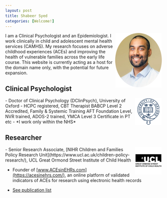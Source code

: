 ```yaml
---
layout: post
title: Shabeer Syed
categories: [Welcome!]
---
```


<img style="float: right;" src="/images/shabeer%20syed.png" alt="Shabeer Syed" width="150"/>
I am a Clinical Psychologist and an Epidemiologist. I work clinically in child and adolescent mental health services (CAMHS). My research focuses on adverse childhood experiences (ACEs) and improving the health of vulnerable families across the early life course. This website is currently acting as a host for the domain name only, with the potential for future expansion.

## Clinical Psychologist
<img style="float: right;" src="https://raw.githubusercontent.com/shabeer-syed/shabeersyed/master/images/ox%20logo.png" alt="ox shabeer Syed"/>
- Doctor of Clinical Psychology (DClinPsych), University of Oxford
   - HCPC registered, CBT Therapist BABCP Level 2 Accredited, Family & Systemic Training AFT Foundation Level, NVR trained, ADOS-2 trained, YMCA Level 3 Certificate in PT etc
   - *I work only within the NHS* 

## Researcher
<img style="float: right;" src="https://raw.githubusercontent.com/shabeer-syed/shabeersyed/master/images/ucl%20logo.png" alt="shabeer ucl ich"/>
- Senior Research Associate, [NIHR Children and Families Policy Research
  Unit](https://www.ucl.ac.uk/children-policy-research/), UCL Great Ormond Street Institute of Child Health

- Founder of [www.ACEsinEHRs.com](https://acesinehrs.com/), an online platform of validated indicators of ACEs for research using electronic health records

- [See publication list](https://shabeer-syed.github.io/shabeersyed/publications/)


<!-- Google tag (gtag.js) -->
<script async src="https://www.googletagmanager.com/gtag/js?id=G-TZ0Q814394"></script>
<script>
  window.dataLayer = window.dataLayer || [];
  function gtag(){dataLayer.push(arguments);}
  gtag('js', new Date());

  gtag('config', 'G-TZ0Q814394');
</script>
